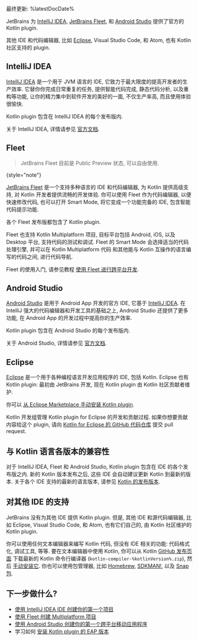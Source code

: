 [//]: # (title: 支持 Kotlin 开发的 IDE)
[//]: # (description: JetBrains 为 IntelliJ IDEA, Fleet 和 Android Studio 提供了 Kotlin plugin . Eclipse 有社区支持的 Kotlin plugin.)

最终更新: %latestDocDate%

JetBrains 为 [IntelliJ IDEA](#intellij-idea), [JetBrains Fleet](#fleet), 和 [Android Studio](#android-studio)
提供了官方的 Kotlin plugin.

其他 IDE 和代码编辑器, 比如 [Eclipse](#eclipse), Visual Studio Code, 和 Atom, 也有 Kotlin 社区支持的 plugin.

## IntelliJ IDEA

[IntelliJ IDEA](https://www.jetbrains.com/idea/download/) 是一个用于 JVM 语言的 IDE, 它致力于最大限度的提高开发者的生产效率.
它替你你完成日常重复的任务, 提供智能代码完成, 静态代码分析, 以及重构等功能, 让你的精力集中到软件开发的美好的一面,
不仅生产率高, 而且使用体验很愉快.

Kotlin plugin 包含在 IntelliJ IDEA 的每个发布版内.

关于 IntelliJ IDEA, 详情请参见 [官方文档](https://www.jetbrains.com/help/idea/discover-intellij-idea.html).

## Fleet

> JetBrains Fleet 目前是 Public Preview 状态, 可以自由使用.
>
{style="note"}

[JetBrains Fleet](https://www.jetbrains.com/fleet/) 是一个支持多种语言的 IDE 和代码编辑器, 为 Kotlin 提供高级支持,
对 Kotlin 开发者提供流畅的开发体验.
你可以使用 Fleet 作为代码编辑器, 以便快速修改代码,
也可以打开 Smart Mode, 将它变成一个功能完备的 IDE, 包含智能代码提示功能.

各个 Fleet 发布版都包含了 Kotlin plugin.

Fleet 也支持 Kotlin Multiplatform 项目, 目标平台包括 Android, iOS, 以及 Desktop 平台, 支持代码的测试和调试.
Fleet 的 Smart Mode 会选择适当的代码处理引擎, 并可以在 Kotlin Multiplatform 代码
和其他能与 Kotlin 互操作的语言编写的代码之间, 进行代码导航.

Fleet 的使用入门, 请参见教程 [使用 Fleet 进行跨平台开发](https://www.jetbrains.com/help/kotlin-multiplatform-dev/fleet.html).

## Android Studio

[Android Studio](https://developer.android.com/studio) 是用于 Android App 开发的官方 IDE,
它基于 [IntelliJ IDEA](https://www.jetbrains.com/idea/). 
在 IntelliJ 强大的代码编辑器和开发工具的基础之上, Android Studio 还提供了更多功能, 在 Android App 的开发过程中提高你的生产效率.

Kotlin plugin 包含在 Android Studio 的每个发布版内.

关于 Android Studio, 详情请参见 [官方文档](https://developer.android.com/studio/intro).

## Eclipse

[Eclipse](https://eclipseide.org/release/) 是一个用于各种编程语言开发应用程序的 IDE, 包括 Kotlin.
Eclipse 也有 Kotlin plugin: 最初由 JetBrains 开发, 现在 Kotlin plugin 由 Kotlin 社区贡献者维护.

你可以 [从 Eclipse Marketplace 手动安装 Kotlin plugin](https://marketplace.eclipse.org/content/kotlin-plugin-eclipse).

Kotlin 开发组管理 Kotlin plugin for Eclipse 的开发和贡献过程.
如果你想要贡献内容给这个 plugin, 请向
[Kotlin for Eclipse 的 GitHub 代码仓库](https://github.com/Kotlin/kotlin-eclipse)
提交 pull request.

## 与 Kotlin 语言各版本的兼容性

对于 IntelliJ IDEA, Fleet 和 Android Studio, Kotlin plugin 包含在 IDE 的各个发布版之内.
新的 Kotlin 版本发布之后, 这些 IDE 会自动建议更新 Kotlin 到最新的版本.
关于各个 IDE 支持的最新的语言版本, 请参见 [Kotlin 的发布版本](releases.md#ide-support).

## 对其他 IDE 的支持

JetBrains 没有为其他 IDE 提供 Kotlin plugin.
但是, 其他 IDE 和源代码编辑器, 比如 Eclipse, Visual Studio Code, 和 Atom,
也有它们自己的, 由 Kotlin 社区维护的 Kotlin plugin.

你可以使用任何文本编辑器来编写 Kotlin 代码, 但没有 IDE 相关的功能: 代码格式化, 调试工具, 等等.
要在文本编辑器中使用 Kotlin, 你可以从
Kotlin [GitHub 发布页面](%kotlinLatestUrl%)
下载最新的 Kotlin 命令行编译器 (`kotlin-compiler-%kotlinVersion%.zip`),
然后 [手动安装它](command-line.md#manual-install).
你也可以使用包管理器, 比如
[Homebrew](command-line.md#homebrew),
[SDKMAN!](command-line.md#sdkman),
以及 [Snap 包](command-line.md#snap-package).

## 下一步做什么?

* [使用 IntelliJ IDEA IDE 创建你的第一个项目](jvm-get-started.md)
* [使用 Fleet 创建 Multiplatform 项目](https://www.jetbrains.com/help/kotlin-multiplatform-dev/fleet.html)
* [使用 Android Studio 创建你的第一个跨平台移动应用程序](https://www.jetbrains.com/help/kotlin-multiplatform-dev/multiplatform-create-first-app.html)
* 学习如何 [安装 Kotlin plugin 的 EAP 版本](install-eap-plugin.md)
